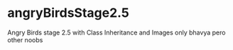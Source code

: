 # angryBirdsStage2.5
Angry Birds stage 2.5 with Class Inheritance and Images
only bhavya pero other noobs